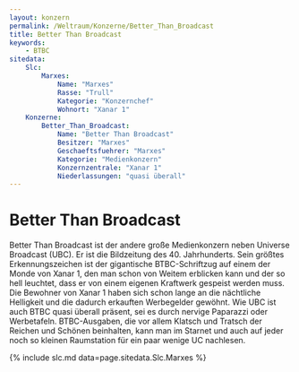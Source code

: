 ```yaml
---
layout: konzern
permalink: /Weltraum/Konzerne/Better_Than_Broadcast
title: Better Than Broadcast
keywords:
    - BTBC
sitedata:
    Slc:
        Marxes:
            Name: "Marxes"
            Rasse: "Trull"
            Kategorie: "Konzernchef"
            Wohnort: "Xanar 1"
    Konzerne:
        Better_Than_Broadcast:
            Name: "Better Than Broadcast"
            Besitzer: "Marxes"
            Geschaeftsfuehrer: "Marxes"
            Kategorie: "Medienkonzern"
            Konzernzentrale: "Xanar 1"
            Niederlassungen: "quasi überall"
---
```


# Better Than Broadcast

Better Than Broadcast ist der andere große Medienkonzern neben Universe Broadcast (UBC). Er ist die Bildzeitung des 40. Jahrhunderts. Sein größtes Erkennungszeichen ist der gigantische BTBC-Schriftzug auf einem der Monde von Xanar 1, den man schon von Weitem erblicken kann und der so hell leuchtet, dass er von einem eigenen Kraftwerk gespeist werden muss. Die Bewohner von Xanar 1 haben sich schon lange an die nächtliche Helligkeit und die dadurch erkauften Werbegelder gewöhnt. Wie UBC ist auch BTBC quasi überall präsent, sei es durch nervige Paparazzi oder Werbetafeln. BTBC-Ausgaben, die vor allem Klatsch und Tratsch der Reichen und Schönen beinhalten, kann man im Starnet und auch auf jeder noch so kleinen Raumstation für ein paar wenige UC nachlesen.

{% include slc.md data=page.sitedata.Slc.Marxes %}